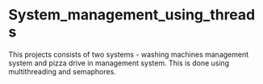 # System_management_using_threads
This projects consists of two systems - washing machines management system and pizza drive in management system. This is done using multithreading and semaphores.
